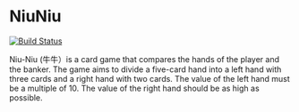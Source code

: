 # NiuNiu

[![Build Status](https://travis-ci.org/EdAllonby/NiuNiu.svg?branch=master)](https://travis-ci.org/EdAllonby/NiuNiu)

Niu-Niu (牛牛）is a card game that compares the hands of the player and the banker. The game aims to divide a five-card hand into a left hand with three cards and a right hand with two cards. The value of the left hand must be a multiple of 10. The value of the right hand should be as high as possible.
